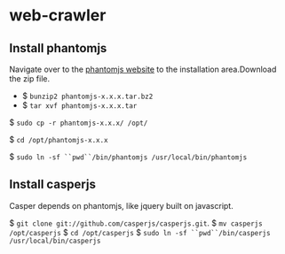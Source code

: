 # web-crawler

## Install phantomjs
Navigate over to the [phantomjs website](http://phantomjs.org/download.html "phantomjs download link") to the installation area.Download the zip file.

  - $ `bunzip2 phantomjs-x.x.x.tar.bz2`
  - $ `tar xvf phantomjs-x.x.x.tar`
  
  $ `sudo cp -r phantomjs-x.x.x/ /opt/`
  
  $ `cd /opt/phantomjs-x.x.x`
  
  $ `sudo ln -sf ``pwd``/bin/phantomjs /usr/local/bin/phantomjs`

## Install casperjs
Casper depends on phantomjs, like jquery built on javascript.

  $ `git clone git://github.com/casperjs/casperjs.git`.
  $ `mv casperjs /opt/casperjs`
  $ `cd /opt/casperjs`
  $ `sudo ln -sf ``pwd``/bin/casperjs /usr/local/bin/casperjs`


